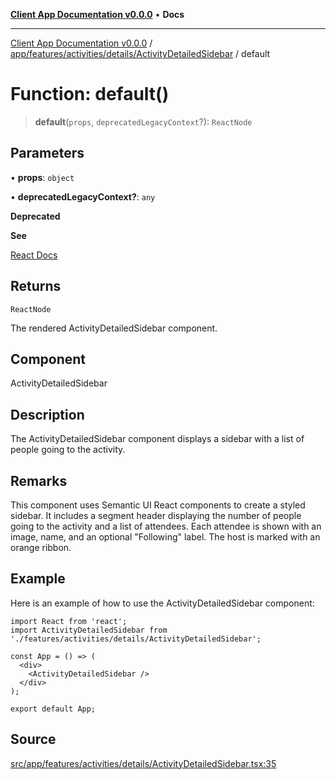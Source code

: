 [**Client App Documentation v0.0.0**](../../../../../../README.md) • **Docs**

***

[Client App Documentation v0.0.0](../../../../../../README.md) / [app/features/activities/details/ActivityDetailedSidebar](../README.md) / default

# Function: default()

> **default**(`props`, `deprecatedLegacyContext`?): `ReactNode`

## Parameters

• **props**: `object`

• **deprecatedLegacyContext?**: `any`

**Deprecated**

**See**

[React Docs](https://legacy.reactjs.org/docs/legacy-context.html#referencing-context-in-lifecycle-methods)

## Returns

`ReactNode`

The rendered ActivityDetailedSidebar component.

## Component

ActivityDetailedSidebar

## Description

The ActivityDetailedSidebar component displays a sidebar with a list of people going to the activity.

## Remarks

This component uses Semantic UI React components to create a styled sidebar. It includes a segment header displaying the number of people going to the activity and a list of attendees. Each attendee is shown with an image, name, and an optional "Following" label. The host is marked with an orange ribbon.

## Example

Here is an example of how to use the ActivityDetailedSidebar component:
```tsx
import React from 'react';
import ActivityDetailedSidebar from './features/activities/details/ActivityDetailedSidebar';

const App = () => (
  <div>
    <ActivityDetailedSidebar />
  </div>
);

export default App;
```

## Source

[src/app/features/activities/details/ActivityDetailedSidebar.tsx:35](https://github.com/jimmykurian/Reactivities/blob/c193146f41fb278d3aa689957dee7f5206c157e3/client-app/src/app/features/activities/details/ActivityDetailedSidebar.tsx#L35)
